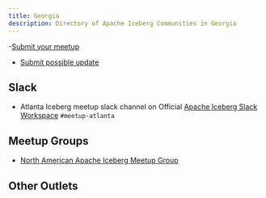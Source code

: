 ```yaml
---
title: Georgia
description: Directory of Apache Iceberg Communities in Georgia
---
```

-[Submit your meetup](https://airtable.com/appjJ1DnEMvRV173g/pagH1oVMGTgzuwGTg/form)
- [Submit possible update](https://airtable.com/appjJ1DnEMvRV173g/pagqESey2e5R7pV1z/form)

## Slack

- Atlanta Iceberg meetup slack channel on Official [Apache Iceberg Slack Workspace](https://iceberg.apache.org/community/) `#meetup-atlanta`

## Meetup Groups

- [North American Apache Iceberg Meetup Group](https://www.meetup.com/na-apache-iceberg-meetups/)

## Other Outlets